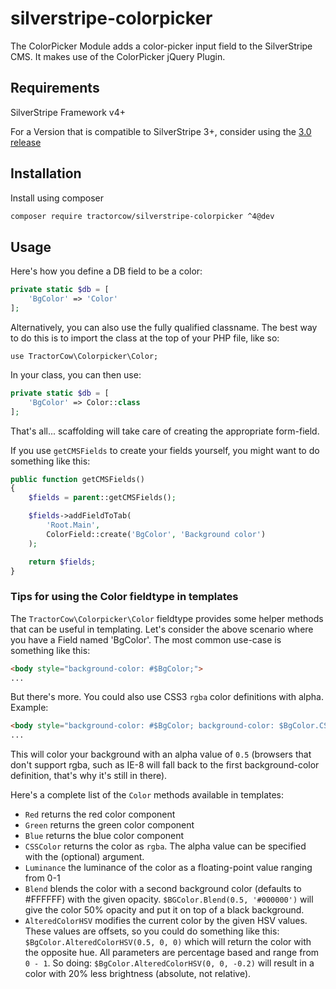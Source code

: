 # silverstripe-colorpicker

The ColorPicker Module adds a color-picker input field to the SilverStripe CMS. It makes use of the ColorPicker jQuery
Plugin.

## Requirements

SilverStripe Framework v4+

For a Version that is compatible to SilverStripe 3+, consider using the [3.0 release](https://github.com/tractorcow/silverstripe-colorpicker/releases/tag/3.0.0)

## Installation

Install using composer

```bash
composer require tractorcow/silverstripe-colorpicker ^4@dev
```

## Usage

Here's how you define a DB field to be a color:

```php
private static $db = [
    'BgColor' => 'Color'
];
```

Alternatively, you can also use the fully qualified classname. 
The best way to do this is to import the class at the top of your PHP file, like so:

    use TractorCow\Colorpicker\Color;

In your class, you can then use:

```php
private static $db = [
    'BgColor' => Color::class
];
```

That's all... scaffolding will take care of creating the appropriate form-field.

If you use `getCMSFields` to create your fields yourself, you might want to do something like this:

```php
public function getCMSFields()
{
    $fields = parent::getCMSFields();

    $fields->addFieldToTab(
    	'Root.Main', 
    	ColorField::create('BgColor', 'Background color')
    );

    return $fields;
}
```

### Tips for using the Color fieldtype in templates

The `TractorCow\Colorpicker\Color` fieldtype provides some helper methods that can be useful in templating. 
Let's consider the above scenario where you have a Field named 'BgColor'. The most common use-case is something like this:

```html
<body style="background-color: #$BgColor;">
...
```

But there's more. You could also use CSS3 `rgba` color definitions with alpha. Example:

```html
<body style="background-color: #$BgColor; background-color: $BgColor.CSSColor(0.5);">
...
```

This will color your background with an alpha value of `0.5` (browsers that don't support rgba, such as IE-8 will fall back to the first background-color definition, that's why it's still in there).

Here's a complete list of the `Color` methods available in templates:

 - `Red` returns the red color component
 - `Green` returns the green color component
 - `Blue` returns the blue color component
 - `CSSColor` returns the color as `rgba`. The alpha value can be specified with the (optional) argument.
 - `Luminance` the luminance of the color as a floating-point value ranging from 0-1
 - `Blend` blends the color with a second background color (defaults to #FFFFFF) with the given opacity. `$BGColor.Blend(0.5, '#000000')` will give the color 50% opacity and put it on top of a black background.
 - `AlteredColorHSV` modifies the current color by the given HSV values. These values are offsets, so you could do something like this: `$BgColor.AlteredColorHSV(0.5, 0, 0)` which will return the color with the opposite hue. All parameters are percentage based and range from `0 - 1`. So doing: `$BgColor.AlteredColorHSV(0, 0, -0.2)` will result in a color with 20% less brightness (absolute, not relative).
